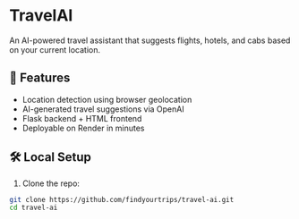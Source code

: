 # TravelAI

An AI-powered travel assistant that suggests flights, hotels, and cabs based on your current location.

## 🚀 Features
- Location detection using browser geolocation
- AI-generated travel suggestions via OpenAI
- Flask backend + HTML frontend
- Deployable on Render in minutes

## 🛠 Local Setup
1. Clone the repo:
```bash
git clone https://github.com/findyourtrips/travel-ai.git
cd travel-ai
